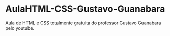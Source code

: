 # AulaHTML-CSS-Gustavo-Guanabara
 Aula de HTML e CSS totalmente gratuita do professor Gustavo Guanabara pelo youtube.
